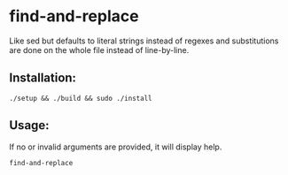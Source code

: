 # find-and-replace

Like sed but defaults to literal strings instead of regexes and substitutions are done on the whole file instead of line-by-line.

## Installation:

```
./setup && ./build && sudo ./install
```

## Usage:

If no or invalid arguments are provided, it will display help.

```
find-and-replace
```
